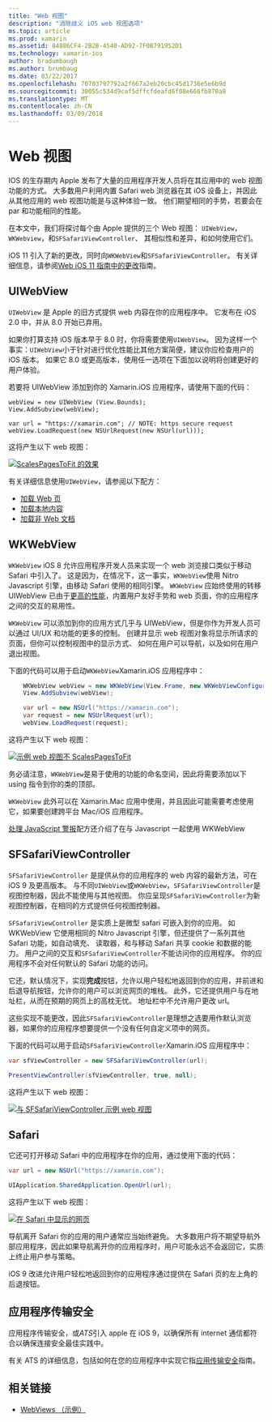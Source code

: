 ```yaml
---
title: "Web 视图"
description: "消除歧义 iOS web 视图选项"
ms.topic: article
ms.prod: xamarin
ms.assetid: 84886CF4-2B2B-4540-AD92-7F0B791952D1
ms.technology: xamarin-ios
author: bradumbaugh
ms.author: brumbaug
ms.date: 03/22/2017
ms.openlocfilehash: 70703797792a2f667a2eb20cbc45d1736e5e6b9d
ms.sourcegitcommit: 30055c534d9caf5dffcfdeafd6f08e666fb870a8
ms.translationtype: MT
ms.contentlocale: zh-CN
ms.lasthandoff: 03/09/2018
---
```

# <a name="web-views"></a>Web 视图

IOS 的生存期内 Apple 发布了大量的应用程序开发人员将在其应用中的 web 视图功能的方式。 大多数用户利用内置 Safari web 浏览器在其 iOS 设备上，并因此从其他应用的 web 视图功能是与这种体验一致。 他们期望相同的手势，若要会在 par 和功能相同的性能。

在本文中，我们将探讨每个由 Apple 提供的三个 Web 视图： `UIWebView`， `WKWebview`，和`SFSafariViewController`、 其相似性和差异，和如何使用它们。 

iOS 11 引入了新的更改，同时向`WKWebView`和`SFSafariViewController`。 有关详细信息，请参阅[Web iOS 11 指南中的更改](~/ios/platform/introduction-to-ios11/web.md)指南。

## <a name="uiwebview"></a>UIWebView

`UIWebView` 是 Apple 的旧方式提供 web 内容在你的应用程序中。 它发布在 iOS 2.0 中，并从 8.0 开始已弃用。

如果你打算支持 iOS 版本早于 8.0 时，你将需要使用`UIWebView`。 因为这样一个事实：`UIWebView`小于针对进行优化性能比其他方案简便，建议你应检查用户的 iOS 版本。 如果它 8.0 或更高版本，使用任一选项在下面加以说明将创建更好的用户体验。
 
若要将 UIWebView 添加到你的 Xamarin.iOS 应用程序，请使用下面的代码：
 
```
webView = new UIWebView (View.Bounds);
View.AddSubview(webView);

var url = "https://xamarin.com"; // NOTE: https secure request
webView.LoadRequest(new NSUrlRequest(new NSUrl(url)));
```

这将产生以下 web 视图：

[![](uiwebview-images/webview.png "ScalesPagesToFit 的效果")](uiwebview-images/webview.png#lightbox)

有关详细信息使用`UIWebView`，请参阅以下配方：


- [加载 Web 页](https://developer.xamarin.com/recipes/ios/content_controls/web_view/load_a_web_page/)
- [加载本地内容](https://developer.xamarin.com/recipes/ios/content_controls/web_view/load_local_content/)
- [加载非 Web 文档](https://developer.xamarin.com/recipes/ios/content_controls/web_view/load_non-web_documents/)

## <a name="wkwebview"></a>WKWebView

`WKWebView` iOS 8 允许应用程序开发人员来实现一个 web 浏览接口类似于移动 Safari 中引入了。 这是因为，在情况下，这一事实，`WKWebView`使用 Nitro Javascript 引擎，由移动 Safari 使用的相同引擎。 `WKWebView` 应始终使用的转移 UIWebView 已由于[更高的性能](http://blog.initlabs.com/post/100113463211/wkwebview-vs-uiwebview)，内置用户友好手势和 web 页面，你的应用程序之间的交互的易用性。
  
`WKWebView` 可以添加到你的应用方式几乎与 UIWebView，但是你作为开发人员可以通过 UI/UX 和功能的更多的控制。 创建并显示 web 视图对象将显示所请求的页面，但你可以控制视图中的显示方式、 如何在用户可以导航，以及如何在用户退出视图。  

下面的代码可以用于启动`WKWebView`Xamarin.iOS 应用程序中：

```csharp
    WKWebView webView = new WKWebView(View.Frame, new WKWebViewConfiguration());
    View.AddSubview(webView);

    var url = new NSUrl("https://xamarin.com");
    var request = new NSUrlRequest(url);
    webView.LoadRequest(request);
```

这将产生以下 web 视图：

[![](uiwebview-images/wkwebview.png "示例 web 视图不 ScalesPagesToFit")](uiwebview-images/wkwebview.png#lightbox)

务必请注意，`WKWebView`是易于使用的功能的命名空间，因此将需要添加以下 using 指令到你的类的顶部。

`WKWebView` 此外可以在 Xamarin.Mac 应用中使用，并且因此可能需要考虑使用它，如果要创建跨平台 Mac/iOS 应用程序。

[处理 JavaScript 警报](https://developer.xamarin.com/recipes/ios/content_controls/web_view/handle_javascript_alerts/)配方还介绍了在与 Javascript 一起使用 WKWebView

<a name="safariviewcontroller" />

## <a name="sfsafariviewcontroller"></a>SFSafariViewController
 
 `SFSafariViewController` 是提供从你的应用程序的 web 内容的最新方法，可在 iOS 9 及更高版本。 与不同`UIWebView`或`WKWebView`，`SFSafariViewController`是视图控制器，因此不能使用与其他视图。 你应呈现`SFSafariViewController`为新视图控制器，在相同的方式提供任何视图控制器。
 
 `SFSafariViewController` 是实质上是微型 safari 可嵌入到你的应用。 如 WKWebView 它使用相同的 Nitro Javascript 引擎，但还提供了一系列其他 Safari 功能，如自动填充、 读取器，和与移动 Safari 共享 cookie 和数据的能力。 用户之间的交互和`SFSafariViewController`不能访问你的应用程序。 你的应用程序不会对任何默认的 Safari 功能的访问。
 
它还，默认情况下，实现**完成**按钮，允许以用户轻松地返回到你的应用，并前进和后退导航按钮，允许你的用户可以浏览网页的堆栈。 此外，它还提供用户与在地址栏，从而在预期的网页上的高枕无忧。 地址栏中不允许用户更改 url。 

这些实现不能更改，因此`SFSafariViewController`是理想之选要用作默认浏览器，如果你的应用程序想要提供一个没有任何自定义项中的网页。

下面的代码可以用于启动`SFSafariViewController`Xamarin.iOS 应用程序中：

```csharp
var sfViewController = new SFSafariViewController(url);

PresentViewController(sfViewController, true, null);
```

这将产生以下 web 视图：

[![](uiwebview-images/sfsafariviewcontroller.png "与 SFSafariViewController 示例 web 视图")](uiwebview-images/sfsafariviewcontroller.png#lightbox)

## <a name="safari"></a>Safari

它还可打开移动 Safari 中的应用程序在你的应用，通过使用下面的代码：

```csharp
var url = new NSUrl("https://xamarin.com");

UIApplication.SharedApplication.OpenUrl(url);

```

这将产生以下 web 视图：

[![](uiwebview-images/safari.png "在 Safari 中显示的网页")](uiwebview-images/safari.png#lightbox)

导航离开 Safari 你的应用的用户通常应当始终避免。 大多数用户将不期望导航外部应用程序，因此如果导航离开你的应用程序时，用户可能永远不会返回它，实质上终止用户参与策略。

iOS 9 改进允许用户轻松地返回到你的应用程序通过提供在 Safari 页的左上角的后退按钮。

## <a name="app-transport-security"></a>应用程序传输安全

应用程序传输安全，或*ATS*引入 apple 在 iOS 9，以确保所有 internet 通信都符合以确保连接安全最佳实践中。

有关 ATS 的详细信息，包括如何在您的应用程序中实现它指[应用传输安全](~/ios/app-fundamentals/ats.md)指南。

## <a name="related-links"></a>相关链接

- [WebViews （示例）](https://developer.xamarin.com/samples/monotouch/WebView/)
